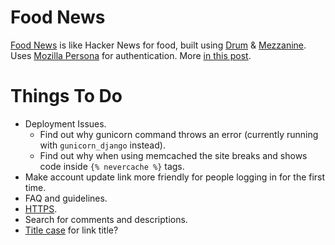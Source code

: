 Food News
=========

[Food News](http://food.hypertexthero.com) is like Hacker News for food, built using [Drum](http://drum.jupo.org/) & [Mezzanine](http://http://mezzanine.jupo.org/). Uses [Mozilla Persona](https://persona.org) for authentication. More [in this post](http://hypertexthero.com/logbook/2013/10/intro-food-news/).

Things To Do
==========

- Deployment Issues.
    - Find out why gunicorn command throws an error (currently running with `gunicorn_django` instead).
    - Find out why when using memcached the site breaks and shows code inside `{% nevercache %}` tags.
- Make account update link more friendly for people logging in for the first time.
- FAQ and guidelines.
- [HTTPS](https://www.tbray.org/ongoing/When/201x/2012/12/02/HTTPS).
- Search for comments and descriptions.
- [Title case](https://pypi.python.org/pypi/titlecase/0.4) for link title?
